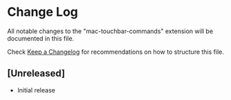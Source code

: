 # Change Log
All notable changes to the "mac-touchbar-commands" extension will be documented in this file.

Check [Keep a Changelog](http://keepachangelog.com/) for recommendations on how to structure this file.

## [Unreleased]
- Initial release